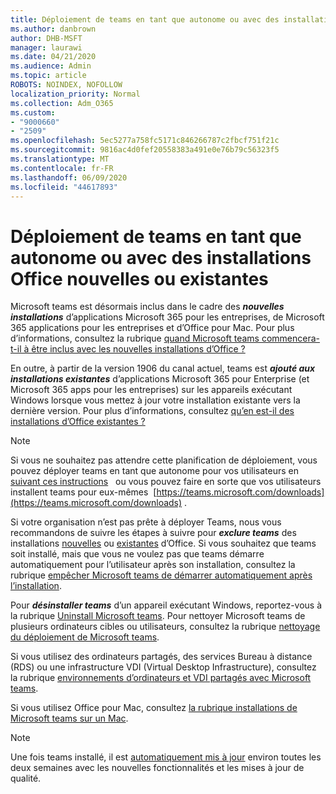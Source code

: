 ```yaml
---
title: Déploiement de teams en tant que autonome ou avec des installations Office nouvelles ou existantes
ms.author: danbrown
author: DHB-MSFT
manager: laurawi
ms.date: 04/21/2020
ms.audience: Admin
ms.topic: article
ROBOTS: NOINDEX, NOFOLLOW
localization_priority: Normal
ms.collection: Adm_O365
ms.custom:
- "9000660"
- "2509"
ms.openlocfilehash: 5ec5277a758fc5171c846266787c2fbcf751f21c
ms.sourcegitcommit: 9816ac4d0fef20558383a491e0e76b79c56323f5
ms.translationtype: MT
ms.contentlocale: fr-FR
ms.lasthandoff: 06/09/2020
ms.locfileid: "44617893"
---
```

# <a name="deploying-teams-as-standalone-or-with-new-or-existing-office-installations"></a>Déploiement de teams en tant que autonome ou avec des installations Office nouvelles ou existantes

Microsoft teams est désormais inclus dans le cadre des ***nouvelles installations*** d’applications Microsoft 365 pour les entreprises, de Microsoft 365 applications pour les entreprises et d’Office pour Mac. Pour plus d’informations, consultez la rubrique [quand Microsoft teams commencera-t-il à être inclus avec les nouvelles installations d’Office ?](https://docs.microsoft.com/deployoffice/teams-install#when-will-microsoft-teams-start-being-included-with-new-installations-of-microsoft-365-apps)

En outre, à partir de la version 1906 du canal actuel, teams est ***ajouté aux installations existantes*** d’applications Microsoft 365 pour Enterprise (et Microsoft 365 apps pour les entreprises) sur les appareils exécutant Windows lorsque vous mettez à jour votre installation existante vers la dernière version. Pour plus d’informations, consultez [qu’en est-il des installations d’Office existantes ?](https://docs.microsoft.com/deployoffice/teams-install#what-about-existing-installations-of-microsoft-365-apps)

> [!NOTE]
> Si vous ne souhaitez pas attendre cette planification de déploiement, vous pouvez déployer teams en tant que autonome pour vos utilisateurs en [suivant ces instructions](https://docs.microsoft.com/MicrosoftTeams/msi-deployment)   ou vous pouvez faire en sorte que vos utilisateurs installent teams pour eux-mêmes  [https://teams.microsoft.com/downloads](https://teams.microsoft.com/downloads) .

Si votre organisation n’est pas prête à déployer Teams, nous vous recommandons de suivre les étapes à suivre pour ***exclure teams*** des installations [nouvelles](https://docs.microsoft.com/deployoffice/teams-install#how-to-exclude-microsoft-teams-from-new-installations-of-microsoft-365-apps) ou [existantes](https://docs.microsoft.com/deployoffice/teams-install#use-group-policy-to-control-the-installation-of-microsoft-teams) d’Office. Si vous souhaitez que teams soit installé, mais que vous ne voulez pas que teams démarre automatiquement pour l’utilisateur après son installation, consultez la rubrique [empêcher Microsoft teams de démarrer automatiquement après l’installation](https://docs.microsoft.com/deployoffice/teams-install#use-group-policy-to-prevent-microsoft-teams-from-starting-automatically-after-installation).

Pour ***désinstaller teams*** d’un appareil exécutant Windows, reportez-vous à la rubrique [Uninstall Microsoft teams](https://support.office.com/article/3b159754-3c26-4952-abe7-57d27f5f4c81). Pour nettoyer Microsoft teams de plusieurs ordinateurs cibles ou utilisateurs, consultez la rubrique [nettoyage du déploiement de Microsoft teams](https://docs.microsoft.com/microsoftteams/scripts/powershell-script-teams-deployment-clean-up).

Si vous utilisez des ordinateurs partagés, des services Bureau à distance (RDS) ou une infrastructure VDI (Virtual Desktop Infrastructure), consultez la rubrique [environnements d’ordinateurs et VDI partagés avec Microsoft teams](https://docs.microsoft.com/deployoffice/teams-install#shared-computer-and-vdi-environments-with-microsoft-teams).

Si vous utilisez Office pour Mac, consultez [la rubrique installations de Microsoft teams sur un Mac](https://docs.microsoft.com/deployoffice/teams-install#microsoft-teams-installations-on-a-mac).

> [!NOTE]
> Une fois teams installé, il est [automatiquement mis à jour](https://docs.microsoft.com/deployoffice/teams-install#feature-and-quality-updates-for-microsoft-teams) environ toutes les deux semaines avec les nouvelles fonctionnalités et les mises à jour de qualité. 